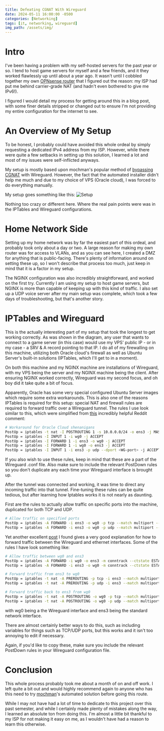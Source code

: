 ```yaml
---
title: Defeating CGNAT With Wireguard
date: 2024-05-11 16:00:00 -0500
categories: [Networking]
tags: [it, networking, wireguard]
img_path: /assets/img/
---
```


# Intro

I've been having a problem with my self-hosted servers for the past year or so. I tend to host game servers for myself and a few friends, and it they worked flawlessly up until about a year ago. It wasn't until I cobbled together my own [OPNsense router](https://kaiserjd.github.io/posts/OPTIPLEX-AS-ROUTER/) that I figured out the reason: my ISP had put me behind carrier-grade NAT (and hadn't even bothered to give me IPv6!).

I figured I would detail my process for getting around this in a blog post, with some finer details stripped or changed out to ensure I'm not providing my entire configuration for the internet to see.

# An Overview of My Setup

To be honest, I probably could have avoided this whole ordeal by simply requesting a dedicated IPv4 address from my ISP. However, while there were quite a few setbacks in setting up this solution, I learned a lot and most of my issues were self-inflicted anyways.

My setup is mostly based upon mochman's popular method of [bypassing CGNAT](https://github.com/mochman/Bypass_CGNAT) with Wireguard. However, the fact that the automated installer didn't help me much and due to my choice of VPS (Oracle cloud), I was forced to do everything manually.

My setup goes something like this:
![Setup](CGNAT-bypass.drawio.png)

Nothing too crazy or different here. Where the real pain points were was in the IPTables and Wireguard configurations.

# Home Network Side

Setting up my home network was by far the easiest part of this ordeal, and probably took only about a day or two. A large reason for making my own router was for access to VLANs, and as you can see here, I created a DMZ for anything that is public-facing. There's plenty of information around on setting these up, so I won't describe that process too much, just keep in mind that it is a factor in my setup.

The NGINX configuration was also incredibly straightforward, and worked on the first try. Currently I am using my setup to host game servers, but NGINX is more than capable of keeping up with this kind of traffic. I also set up a UDP voice server after my main setup was complete, which took a few days of troubleshooting, but that's another story.

# IPTables and Wireguard

This is the actually interesting part of my setup that took the longest to get working correctly. As was shown in the diagram, any user that wants to connect to a game server (in this case) would use my VPS' public IP - or in my case - a SRV & A record pointing to that IP. I do all of my firewalling on this machine, utilizing both Oracle cloud's firewall as well as Ubuntu Server's built-in solutions (IPTables, which I'll get to in a moment).

On both this machine and my NGINX machine are installations of Wireguard, with my VPS being the server and my NGINX machine being the client. After ensuring NGINX worked correctly, Wireguard was my second focus, and oh boy did it take quite a bit of focus.

Apparently, Oracle has some very special configured Ubuntu Server images which require some extra workarounds. This is also one of the reasons IPTables is required for this setup: special NAT and firewall rules are required to forward traffic over a Wireguard tunnel.
The rules I use look similar to this, which were simplified from [this](https://www.reddit.com/r/WireGuard/comments/oxmcvx/comment/h7nl24o/?utm_source=share&utm_medium=web3x&utm_name=web3xcss&utm_term=1&utm_content=share_button) incredibly helpful Reddit comment:

```bash
# Workaround for Oracle Cloud shenanigans
PostUp = iptables -t nat -I POSTROUTING 1 -s 10.0.0.0/24 -o ens3 -j MASQUERADE
PostUp = iptables -I INPUT 1 -i wg0 -j ACCEPT
PostUp = iptables -I FORWARD 1 -i ens3 -o wg0 -j ACCEPT
PostUp = iptables -I FORWARD 1 -i wg0 -o ens3 -j ACCEPT
PostUp = iptables -I INPUT 1 -i ens3 -p udp --dport <WG-port> -j ACCEPT
```

If you also wish to use these rules, keep in mind that these are a part of the Wireguard .conf file. Also make sure to include the relevant PostDown rules so you don't duplicate any each time your Wireguard interface is brought up.

After the tunnel was connected and working, it was time to direct any incoming traffic into that tunnel. Fine-tuning these rules can be quite tedious, but after learning how Iptables works it is not nearly as daunting.

First are the rules to actually allow traffic on specific ports into the machine, duplicated for both TCP and UDP.

```bash
# Allow traffic on specified ports
PostUp = iptables -A FORWARD -i ens3 -o wg0 -p tcp --match multiport --dports <ports> -m conntrack --ctstate NEW -j ACCEPT
PostUp = iptables -A FORWARD -i ens3 -o wg0 -p udp --match multiport --dports <ports> -m conntrack --ctstate NEW -j ACCEPT
```

Yet another excellent [post](https://wickedyoda.com/archives/956) I found gives a very good explanation for how to forward traffic between the Wireguard and ethernet interfaces.
Some of the rules I have look something like:

```bash
# Allow traffic between wg0 and ens3
PostUp = iptables -A FORWARD -i wg0 -o ens3 -m conntrack --ctstate ESTABLISHED,RELATED -j ACCEPT
PostUp = iptables -A FORWARD -i ens3 -o wg0 -m conntrack --ctstate ESTABLISHED,RELATED -j ACCEPT

# Forward traffic from ens3 to wg0
PostUp = iptables -t nat -A PREROUTING -p tcp -i ens3 --match multiport --dports <ports> -j DNAT --to-destination 10.0.0.2
PostUp = iptables -t nat -A PREROUTING -p udp -i ens3 --match multiport --dports <ports> -j DNAT --to-destination 10.0.0.2

# Forward traffic back to ens3 from wg0
PostUp = iptables -t nat -A POSTROUTING -o wg0 -p tcp --match multiport --dports <ports> -d 10.0.0.2 -j SNAT --to-source 10.0.0.1
PostUp = iptables -t nat -A POSTROUTING -o wg0 -p udp --match multiport --dports <ports> -d 10.0.0.2 -j SNAT --to-source 10.0.0.1
```

with wg0 being a the Wireguard interface and ens3 being the standard network interface.

There are almost certainly better ways to do this, such as including variables for things such as TCP/UDP ports, but this works and it isn't too annoying to edit if necessary.

Again, if you'd like to copy these, make sure you include the relevant PostDown rules in your Wireguard configuration file.

# Conclusion

This whole process probably took me about a month of on and off work. I left quite a bit out and would highly recommend again to anyone who has this need to try [mochman](https://github.com/mochman/Bypass_CGNAT)'s automated solution before going this route.

While I may not have had a lot of time to dedicate to this project over this past semester, and while I certainly made plenty of mistakes along the way, I learned an absolute ton from doing this. I'm almost a little bit thankful to my ISP for not making it easy on me, as I wouldn't have had a reason to learn this otherwise.
